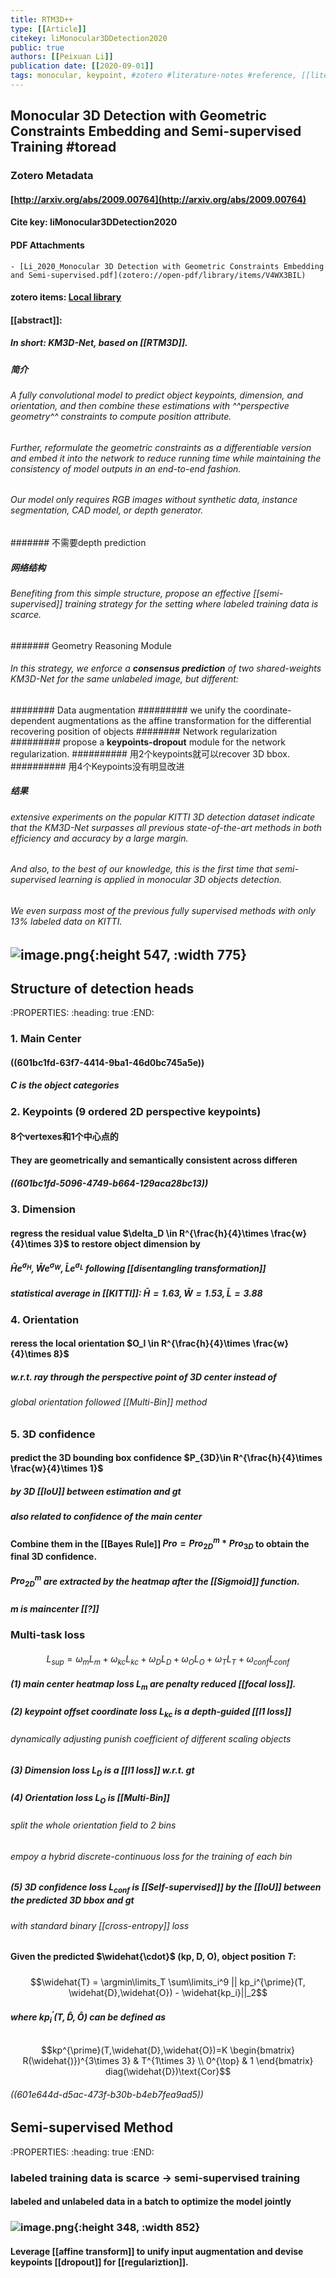 ```yaml
---
title: RTM3D++
type: [[Article]]
citekey: liMonocular3DDetection2020
public: true
authors: [[Peixuan Li]]
publication date: [[2020-09-01]]
tags: monocular, keypoint, #zotero #literature-notes #reference, [[literature-notes]]
---
```

## Monocular 3D Detection with Geometric Constraints Embedding and Semi-supervised Training #toread
### Zotero Metadata
#### [http://arxiv.org/abs/2009.00764](http://arxiv.org/abs/2009.00764)
#### Cite key: liMonocular3DDetection2020
#### PDF Attachments
	- [Li_2020_Monocular 3D Detection with Geometric Constraints Embedding and Semi-supervised.pdf](zotero://open-pdf/library/items/V4WX3BIL)

#### zotero items: [Local library](zotero://select/items/1_NJDIR2WJ)
#### [[abstract]]:
##### In short:  **KM3D**-Net, based on [[RTM3D]].
##### 简介
###### A fully convolutional model to predict object keypoints, dimension, and orientation, and then combine these estimations with ^^perspective geometry^^ constraints to compute position attribute.
###### Further, reformulate the geometric constraints as a _differentiable_ version and embed it into the network to reduce running time while maintaining the consistency of model outputs in an _end-to-end fashion_.
###### Our model only requires RGB images without synthetic data, instance segmentation, CAD model, or depth generator.
####### 不需要depth prediction
##### 网络结构
###### Benefiting from this simple structure, propose an effective [[semi-supervised]] training strategy for the setting where labeled training data is scarce.
####### Geometry Reasoning Module
###### In this strategy, we enforce a **consensus prediction** of two _shared-weights_ KM3D-Net for the same unlabeled image, but different:
######## Data augmentation
######### we unify the coordinate-dependent augmentations as the affine transformation for the differential recovering position of objects
######## Network regularization
######### propose a **keypoints-dropout** module for the network regularization.
########## 用2个keypoints就可以recover 3D bbox.
########## 用4个Keypoints没有明显改进
##### 结果
###### extensive experiments on the popular KITTI 3D detection dataset indicate that the KM3D-Net surpasses all previous state-of-the-art methods in both efficiency and accuracy by a large margin.
###### And also, to the best of our knowledge, this is the first time that semi-supervised learning is applied in monocular 3D objects detection.
###### We even surpass most of the previous fully supervised methods with only 13% labeled data on KITTI.
## ![image.png](/assets/pages_rtm3d++_1612340941295_0.png){:height 547, :width 775}
## Structure of detection heads
:PROPERTIES:
:heading: true
:END:
### 1. Main Center
#### ((601bc1fd-63f7-4414-9ba1-46d0bc745a5e))
##### $C$ is the object categories
### 2. Keypoints (9 ordered 2D perspective keypoints)
#### 8个vertexes和1个中心点的
#### They are geometrically and semantically consistent across differen
##### ((601bc1fd-5096-4749-b664-129aca28bc13))
### 3. Dimension
#### regress the residual value $\delta_D \in R^{\frac{h}{4}\times \frac{w}{4}\times 3}$ to restore object dimension by
##### $\bar{H}e^{\sigma_H}, \bar{W}e^{\sigma_W}, \bar{L}e^{\sigma_L}$ following [[disentangling transformation]]
##### statistical average in [[KITTI]]: $\bar{H}=1.63, \bar{W}=1.53, \bar{L}=3.88$
### 4. Orientation
#### reress the local orientation $O_l \in R^{\frac{h}{4}\times \frac{w}{4}\times 8}$
##### w.r.t. ray through the perspective point of 3D center instead of
###### global orientation followed [[Multi-Bin]] method
### 5. 3D confidence
#### predict the 3D bounding box confidence $P_{3D}\in R^{\frac{h}{4}\times \frac{w}{4}\times 1}$
##### by 3D [[IoU]] between estimation and gt
##### also related to confidence of the main center
#### Combine them in the [[Bayes Rule]] $Pro=Pro^m_{2D} * Pro_{3D}$ to obtain the final 3D confidence.
##### $Pro_{2D}^m$ are extracted by the heatmap after the [[Sigmoid]] function.
##### $m$ is maincenter [[?]]
### Multi-task loss
####
$$L_{sup}=\omega_m L_m + \omega_{kc} L_{kc} + \omega_D L_D + \omega_O L_O + \omega_T L_T + \omega_{conf} L_{conf}$$
##### (1) main center heatmap loss $L_m$ are penalty reduced [[focal loss]].
##### (2) keypoint offset coordinate loss $L_{kc}$ is a depth-guided [[l1 loss]]
###### _dynamically adjusting punish_ coefficient of different scaling objects
##### (3) Dimension loss $L_D$ is a [[l1 loss]] w.r.t. gt
##### (4) Orientation loss $L_O$ is [[Multi-Bin]]
###### split the whole orientation field to 2 bins
###### empoy a hybrid discrete-continuous loss for the training of each bin
##### (5) 3D confidence loss $L_{conf}$ is [[Self-supervised]] by the [[IoU]] between the predicted 3D bbox and gt
###### with standard binary [[cross-entropy]] loss
#### Given the predicted $\widehat{\cdot}$ (kp, D, O), object position $T$:
#####
$$\widehat{T} = \argmin\limits_T \sum\limits_i^9 || kp_i^{\prime}(T, \widehat{D},\widehat{O}) - \widehat{kp_i}||_2$$
##### where $kp_i^{\prime}(T, \widehat{D},\widehat{O})$ can be defined as
######
$$kp^{\prime}(T,\widehat{D},\widehat{O})=K \begin{bmatrix} R(\widehat{)})^{3\times 3} & T^{1\times 3} \\ 0^{\top} & 1 \end{bmatrix} diag(\widehat{D})\text{Cor}$$
###### ((601e644d-d5ac-473f-b30b-b4eb7fea9ad5))
######
##
## Semi-supervised Method
:PROPERTIES:
:heading: true
:END:
### labeled training data is scarce -> semi-supervised training
#### labeled and unlabeled data in a batch to optimize the model jointly
### ![image.png](../assets/pages_rtm3d++_1612771860640_0.png){:height 348, :width 852}
#### Leverage [[affine transform]] to unify input augmentation and devise keypoints [[dropout]] for [[regulariztion]].
####
